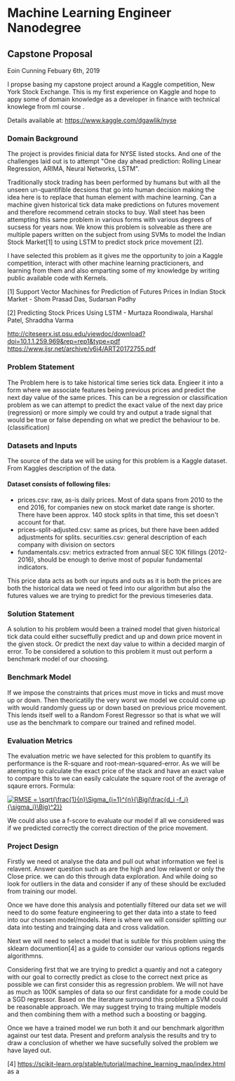 # Machine Learning Engineer Nanodegree
## Capstone Proposal
Eoin Cunning
Febuary 6th, 2019

I propse basing my capstone project around a Kaggle competition, New York Stock Exchange. 
This is my first experience on Kaggle and hope to appy some of domain knowledge as a developer in finance with technical knowlege from ml course . 

Details available at: https://www.kaggle.com/dgawlik/nyse

### Domain Background
The project is provides finicial data for NYSE listed stocks. And one of the challenges laid out is to attempt "One day ahead prediction: Rolling Linear Regression, ARIMA, Neural Networks, LSTM". 

Traditionally stock trading has been performed by humans but with all the unseen un-quantifible decsions that go into human decision making the idea here is to replace that human element with machine learning. Can a machine given historical tick data make predictions on futures movement and therefore recommend cetrain stocks to buy.
Wall steet has been attempting this same problem in various forms with various degrees of sucsess for years now.
We know this problem is solveable as there are multiple papers written on the subject from using SVMs to model the Indian Stock Market[1] to using LSTM to predict stock price movement [2].

I have selected this problem as it gives me the opportunity to join a Kaggle competition, interact with other machine learning practicioners, and learning from them and also emparting some of my knowledge by writing public available code with Kernels. 

[1] Support Vector Machines for Prediction of Futures Prices in Indian Stock Market - Shom Prasad Das, Sudarsan Padhy 

[2] Predicting Stock Prices Using LSTM - Murtaza Roondiwala, Harshal Patel, Shraddha Varma

http://citeseerx.ist.psu.edu/viewdoc/download?doi=10.1.1.259.969&rep=rep1&type=pdf
https://www.ijsr.net/archive/v6i4/ART20172755.pdf

### Problem Statement

The Problem here is to take historical time series tick data. Engieer it into a form where we associate features being previous prices and predict the next day value of the same prices.
This can be a regression or classification problem as we can attempt to predict the exact value of the next day price (regression) or more simply we could try and output a trade signal that would be true or false depending on what we predict the behaviour to be. (classification)

### Datasets and Inputs

The source of the data we will be using for this problem is a Kaggle dataset. From Kaggles description of the data. 
#### Dataset consists of following files:

- prices.csv: raw, as-is daily prices. Most of data spans from 2010 to the end 2016, for companies new on stock market date range is shorter. There have been approx. 140 stock splits in that time, this set doesn't account for that.
- prices-split-adjusted.csv: same as prices, but there have been added adjustments for splits.
securities.csv: general description of each company with division on sectors
- fundamentals.csv: metrics extracted from annual SEC 10K fillings (2012-2016), should be enough to derive most of popular fundamental indicators.

This price data acts as both our inputs and outs as it is both the prices are both the historical data we need ot feed into our algorithm but also the futures values we are trying to predict for the previous timeseries data.

### Solution Statement
A solution to his problem would been a trained model that given historical tick data could either sucseffully predict and up and down price movent in the given stock. Or predict the next day value to within a decided margin of error. 
To be considered a solution to this problem it must out perform a benchmark model of our choosing.

### Benchmark Model
If we impose the constraints that prices must move in ticks and must move up or down. 
Then theoricatilly the very worst we model we ccould come up with would randomly guess up or down based on previous price movement.
This lends itself well to a Random Forest Regressor so that is what we will use as the benchmark to compare our trained and refined model.

### Evaluation Metrics
The evaluation metric we have selected for this problem to quantify its performance is the R-square and root-mean-squared-error. 
As we will be atempting to calculate the exact price of the stack and have an exact value to compare this to we can easily calculate the square root of the average of sqaure errors. Formula:
 
 <a href="https://www.codecogs.com/eqnedit.php?latex=RMSE&space;=&space;\sqrt{\frac{1}{n}\Sigma_{i=1}^{n}{\Big(\frac{d_i&space;-f_i}{\sigma_i}\Big)^2}}" target="_blank"><img src="https://latex.codecogs.com/gif.latex?RMSE&space;=&space;\sqrt{\frac{1}{n}\Sigma_{i=1}^{n}{\Big(\frac{d_i&space;-f_i}{\sigma_i}\Big)^2}}" title="RMSE = \sqrt{\frac{1}{n}\Sigma_{i=1}^{n}{\Big(\frac{d_i -f_i}{\sigma_i}\Big)^2}}" /></a>

We could also use a f-score to evaluate our model if all we considered was if we predicted correctly the correct direction of the price movement.

### Project Design

Firstly we need ot analyse the data and pull out what information we feel is relavent. Answer question such as are the high and low relavent or only the Close price. we can do this through data exploration. And while doing so look for outliers in the data and consider if any of these should be excluded from training our model.


Once we have done this analysis and potentially filtered our data set we will need to do some feature engineering to get ther data into a state to feed into our chossen model/models. Here is where we will consider splitting our data into testing and trainging data and cross validation.

Next we will need to select a model that is sutible for this problem using the sklearn documention[4] as a guide to consider our various options regards algorithmns.

Considering first that we are trying to predict a quantiy and not a category with our goal to correctly predict as close to the correct next price as possible we can first consider this as regression problem. We will not have as much as 100K samples of data so our first candidate for a mode could be a SGD regressor. Based on the literature surround this problem a SVM could be reasonable approach. We may suggest trying to traing multiple models and then combining them with a method such a boosting or bagging.

Once we have a trained model we run both it and our benchmark algorithm against our test data. Present and preform analysis the results and try to draw a conclusion of whether we have sucsefully solved the problem we have layed out.

[4] https://scikit-learn.org/stable/tutorial/machine_learning_map/index.html as a
